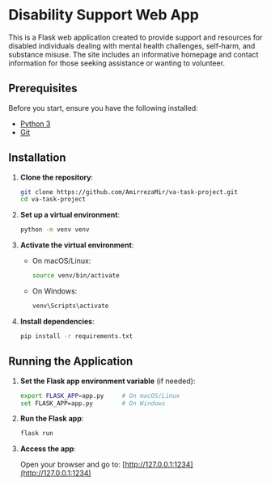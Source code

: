 # Disability Support Web App

This is a Flask web application created to provide support and resources for disabled individuals dealing with mental health challenges, self-harm, and substance misuse. The site includes an informative homepage and contact information for those seeking assistance or wanting to volunteer.


## Prerequisites

Before you start, ensure you have the following installed:
- [Python 3](https://www.python.org/downloads/)
- [Git](https://git-scm.com/)

## Installation

1. **Clone the repository**:
    ```bash
    git clone https://github.com/AmirrezaMir/va-task-project.git
    cd va-task-project
    ```

2. **Set up a virtual environment**:
    ```bash
    python -m venv venv
    ```

3. **Activate the virtual environment**:

    - On macOS/Linux:
        ```bash
        source venv/bin/activate
        ```
    - On Windows:
        ```bash
        venv\Scripts\activate
        ```

4. **Install dependencies**:
    ```bash
    pip install -r requirements.txt
    ```

## Running the Application

1. **Set the Flask app environment variable** (if needed):
    ```bash
    export FLASK_APP=app.py     # On macOS/Linux
    set FLASK_APP=app.py        # On Windows
    ```

2. **Run the Flask app**:
    ```bash
    flask run
    ```

3. **Access the app**:

   Open your browser and go to: [http://127.0.0.1:1234](http://127.0.0.1:1234)
